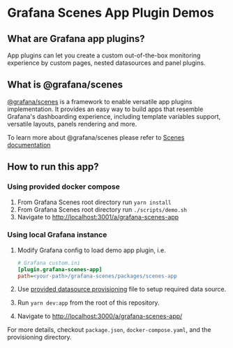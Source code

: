 # Grafana Scenes App Plugin Demos

## What are Grafana app plugins?

App plugins can let you create a custom out-of-the-box monitoring experience by custom pages, nested datasources and panel plugins.

## What is @grafana/scenes

[@grafana/scenes](../scenes/README.md) is a framework to enable versatile app plugins implementation. It provides an easy way to build apps that resemble Grafana's dashboarding experience, including template variables support, versatile layouts, panels rendering and more.

To learn more about @grafana/scenes please refer to [Scenes documentation](https://grafana.github.io/scenes)

## How to run this app?

### Using provided docker compose

1. From Grafana Scenes root directory run `yarn install`
1. From Grafana Scenes root directory run `./scripts/demo.sh`
1. Navigate to [http://localhost:3001/a/grafana-scenes-app](http://localhost:3001/a/grafana-scenes-app)

### Using local Grafana instance

1. Modify Grafana config to load demo app plugin, i.e.

   ```ini
   # Grafana custom.ini
   [plugin.grafana-scenes-app]
   path=<your-path>/grafana-scenes/packages/scenes-app
   ```

1. Use [provided datasource provisioning](./provisioning//datasources/default.yaml) file to setup required data source.
1. Run `yarn dev:app` from the root of this repository.
1. Navigate to [http://localhost:3000/a/grafana-scenes-app/](http://localhost:3001/a/grafana-scenes-app/)

For more details, checkout `package.json`, `docker-compose.yaml`, and the provisioning directory.
